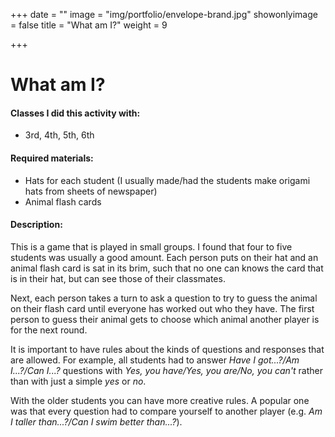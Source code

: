 +++
date = ""
image = "img/portfolio/envelope-brand.jpg"
showonlyimage = false
title = "What am I?"
weight = 9

+++
# What am I?

#### Classes I did this activity with:

* 3rd, 4th, 5th, 6th

#### Required materials:

* Hats for each student (I usually made/had the students make origami hats from sheets of newspaper)
* Animal flash cards

#### Description:

This is a game that is played in small groups. I found that four to five students was usually a good amount. Each person puts on their hat and an animal flash card is sat in its brim, such that no one can knows the card that is in their hat, but can see those of their classmates.

Next, each person takes a turn to ask a question to try to guess the animal on their flash card until everyone has worked out who they have. The first person to guess their animal gets to choose which animal another player is for the next round.

It is important to have rules about the kinds of questions and responses that are allowed. For example, all students had to answer   _Have I got...?/Am I...?/Can I...?_ questions with _Yes, you have/Yes, you are/No, you can't_ rather than with just a simple _yes_ or _no_.

With the older students you can have more creative rules. A popular one was that every question had to compare yourself to another player (e.g. _Am I taller than...?/Can I swim better than...?_).